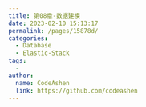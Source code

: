 ```yaml
---
title: 第08章-数据建模
date: 2023-02-10 15:13:17
permalink: /pages/15878d/
categories:
  - Database
  - Elastic-Stack
tags:
  - 
author: 
  name: CodeAshen
  link: https://github.com/codeashen
---
```


